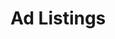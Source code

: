# Ad Listings 
[image1]:https://github.com/shuvo2k/ad-Listings/blob/master/markdownimg/img1.png
[image2]: https://github.com/shuvo2k/ad-Listings/blob/master/markdownimg/img2.png
[image3]: https://github.com/shuvo2k/ad-Listings/blob/master/markdownimg/img3.png
[image4]: https://github.com/shuvo2k/ad-Listings/blob/master/markdownimg/img4.png

